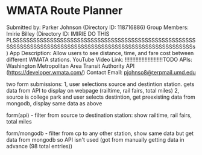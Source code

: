 # WMATA Route Planner

Submitted by: Parker Johnson (Directory ID: 118716886)
Group Members: Imirie Billey (Directory ID: IMIRIE DO THIS PLSSSSSSSSSSSSSSSSSSSSSSSSSSSSSSSSSSSSSSSSSSSSSSSSSSSSSSSSSSSSSSSSSSSSSSSSSSSSSSSSSSSSSSSSSSSSSSSSSSSSSSSSSSSSSs)
App Description: Allow users to see distance, time, and fare cost between different WMATA stations.
YouTube Video Link: !!!!!!!!!!!!!!!!!!!!!!!!!TODO
APIs: Washington Metropolitan Area Transit Authority API (https://developer.wmata.com/)
Contact Email: pjohnso8@terpmail.umd.edu

two form submissions:
1, user selections source and destintion station. gets data from API to display on webpage (railtime, rail fairs, total miles)
2, source is college park and user selects destintion, get preexisting data from mongodb, display same data as above

form(api) - filter from source to destination station: show railtime, rail fairs, total miles

form/mongodb - filter from cp to any other station, show same data but get data from mongodb so API isn't used (got from manually getting data in advance (98 total entries))
